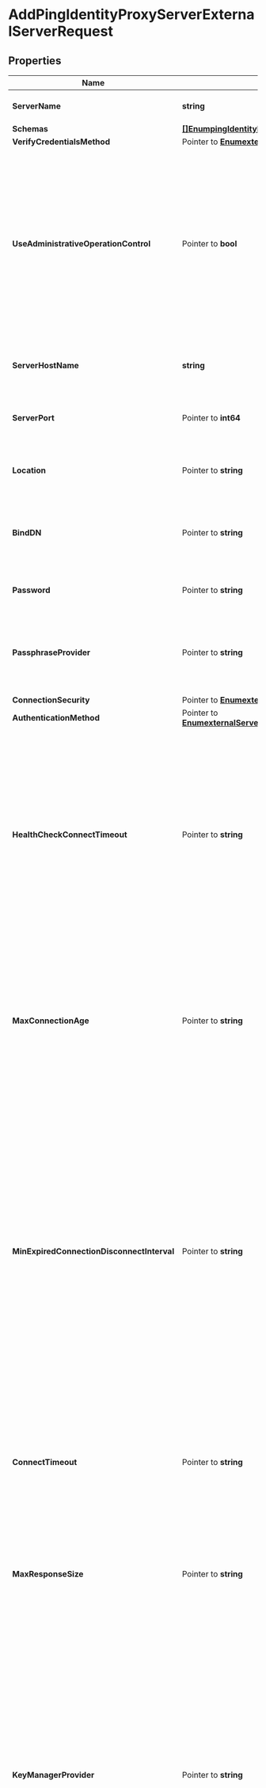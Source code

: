 # AddPingIdentityProxyServerExternalServerRequest

## Properties

Name | Type | Description | Notes
------------ | ------------- | ------------- | -------------
**ServerName** | **string** | Name of the new External Server | 
**Schemas** | [**[]EnumpingIdentityProxyServerExternalServerSchemaUrn**](EnumpingIdentityProxyServerExternalServerSchemaUrn.md) |  | 
**VerifyCredentialsMethod** | Pointer to [**EnumexternalServerVerifyCredentialsMethodProp**](EnumexternalServerVerifyCredentialsMethodProp.md) |  | [optional] 
**UseAdministrativeOperationControl** | Pointer to **bool** | Indicates whether to include the administrative operation request control in requests sent to this server which are intended for administrative operations (e.g., health checking) rather than requests directly from clients. | [optional] 
**ServerHostName** | **string** | The host name or IP address of the target LDAP server. | 
**ServerPort** | Pointer to **int64** | The port number on which the server listens for requests. | [optional] 
**Location** | Pointer to **string** | Specifies the location for the LDAP External Server. | [optional] 
**BindDN** | Pointer to **string** | The DN to use to bind to the target LDAP server if simple authentication is required. | [optional] 
**Password** | Pointer to **string** | The login password for the specified user. | [optional] 
**PassphraseProvider** | Pointer to **string** | The passphrase provider to use to obtain the login password for the specified user. | [optional] 
**ConnectionSecurity** | Pointer to [**EnumexternalServerConnectionSecurityProp**](EnumexternalServerConnectionSecurityProp.md) |  | [optional] 
**AuthenticationMethod** | Pointer to [**EnumexternalServerPingIdentityProxyServerAuthenticationMethodProp**](EnumexternalServerPingIdentityProxyServerAuthenticationMethodProp.md) |  | [optional] 
**HealthCheckConnectTimeout** | Pointer to **string** | Specifies the maximum length of time to wait for a connection to be established for the purpose of performing a health check. If the connection cannot be established within this length of time, the server will be classified as unavailable. | [optional] 
**MaxConnectionAge** | Pointer to **string** | Specifies the maximum length of time that connections to this server should be allowed to remain established before being closed and replaced with newly-established connections. | [optional] 
**MinExpiredConnectionDisconnectInterval** | Pointer to **string** | Specifies the minimum length of time that should pass between connection closures as a result of the connections being established for longer than the maximum connection age. This may help avoid cases in which a large number of connections are closed and re-established in a short period of time because of the maximum connection age. | [optional] 
**ConnectTimeout** | Pointer to **string** | Specifies the maximum length of time to wait for a connection to be established before giving up and considering the server unavailable. | [optional] 
**MaxResponseSize** | Pointer to **string** | Specifies the maximum response size that should be supported for messages received from the LDAP external server. | [optional] 
**KeyManagerProvider** | Pointer to **string** | The key manager provider to use if SSL or StartTLS is to be used for connection-level security. When specifying a value for this property (except when using the Null key manager provider) you must ensure that the external server trusts this server&#39;s public certificate by adding this server&#39;s public certificate to the external server&#39;s trust store. | [optional] 
**TrustManagerProvider** | Pointer to **string** | The trust manager provider to use if SSL or StartTLS is to be used for connection-level security. | [optional] 
**InitialConnections** | Pointer to **int64** | The number of connections to initially establish to the LDAP external server. A value of zero indicates that the number of connections should be dynamically based on the number of available worker threads. This will be ignored when using a thread-local connection pool. | [optional] 
**MaxConnections** | Pointer to **int64** | The maximum number of concurrent connections to maintain for the LDAP external server. A value of zero indicates that the number of connections should be dynamically based on the number of available worker threads. This will be ignored when using a thread-local connection pool. | [optional] 
**DefunctConnectionResultCode** | Pointer to [**[]EnumexternalServerDefunctConnectionResultCodeProp**](EnumexternalServerDefunctConnectionResultCodeProp.md) |  | [optional] 
**AbandonOnTimeout** | Pointer to **bool** | Indicates whether to send an abandon request for an operation for which a response timeout is encountered. A request which has timed out on one server may be retried on another server regardless of whether an abandon request is sent, but if the initial attempt is not abandoned then a long-running operation may unnecessarily continue to consume processing resources on the initial server. | [optional] 
**Description** | Pointer to **string** | A description for this External Server | [optional] 

## Methods

### NewAddPingIdentityProxyServerExternalServerRequest

`func NewAddPingIdentityProxyServerExternalServerRequest(serverName string, schemas []EnumpingIdentityProxyServerExternalServerSchemaUrn, serverHostName string, ) *AddPingIdentityProxyServerExternalServerRequest`

NewAddPingIdentityProxyServerExternalServerRequest instantiates a new AddPingIdentityProxyServerExternalServerRequest object
This constructor will assign default values to properties that have it defined,
and makes sure properties required by API are set, but the set of arguments
will change when the set of required properties is changed

### NewAddPingIdentityProxyServerExternalServerRequestWithDefaults

`func NewAddPingIdentityProxyServerExternalServerRequestWithDefaults() *AddPingIdentityProxyServerExternalServerRequest`

NewAddPingIdentityProxyServerExternalServerRequestWithDefaults instantiates a new AddPingIdentityProxyServerExternalServerRequest object
This constructor will only assign default values to properties that have it defined,
but it doesn't guarantee that properties required by API are set

### GetServerName

`func (o *AddPingIdentityProxyServerExternalServerRequest) GetServerName() string`

GetServerName returns the ServerName field if non-nil, zero value otherwise.

### GetServerNameOk

`func (o *AddPingIdentityProxyServerExternalServerRequest) GetServerNameOk() (*string, bool)`

GetServerNameOk returns a tuple with the ServerName field if it's non-nil, zero value otherwise
and a boolean to check if the value has been set.

### SetServerName

`func (o *AddPingIdentityProxyServerExternalServerRequest) SetServerName(v string)`

SetServerName sets ServerName field to given value.


### GetSchemas

`func (o *AddPingIdentityProxyServerExternalServerRequest) GetSchemas() []EnumpingIdentityProxyServerExternalServerSchemaUrn`

GetSchemas returns the Schemas field if non-nil, zero value otherwise.

### GetSchemasOk

`func (o *AddPingIdentityProxyServerExternalServerRequest) GetSchemasOk() (*[]EnumpingIdentityProxyServerExternalServerSchemaUrn, bool)`

GetSchemasOk returns a tuple with the Schemas field if it's non-nil, zero value otherwise
and a boolean to check if the value has been set.

### SetSchemas

`func (o *AddPingIdentityProxyServerExternalServerRequest) SetSchemas(v []EnumpingIdentityProxyServerExternalServerSchemaUrn)`

SetSchemas sets Schemas field to given value.


### GetVerifyCredentialsMethod

`func (o *AddPingIdentityProxyServerExternalServerRequest) GetVerifyCredentialsMethod() EnumexternalServerVerifyCredentialsMethodProp`

GetVerifyCredentialsMethod returns the VerifyCredentialsMethod field if non-nil, zero value otherwise.

### GetVerifyCredentialsMethodOk

`func (o *AddPingIdentityProxyServerExternalServerRequest) GetVerifyCredentialsMethodOk() (*EnumexternalServerVerifyCredentialsMethodProp, bool)`

GetVerifyCredentialsMethodOk returns a tuple with the VerifyCredentialsMethod field if it's non-nil, zero value otherwise
and a boolean to check if the value has been set.

### SetVerifyCredentialsMethod

`func (o *AddPingIdentityProxyServerExternalServerRequest) SetVerifyCredentialsMethod(v EnumexternalServerVerifyCredentialsMethodProp)`

SetVerifyCredentialsMethod sets VerifyCredentialsMethod field to given value.

### HasVerifyCredentialsMethod

`func (o *AddPingIdentityProxyServerExternalServerRequest) HasVerifyCredentialsMethod() bool`

HasVerifyCredentialsMethod returns a boolean if a field has been set.

### GetUseAdministrativeOperationControl

`func (o *AddPingIdentityProxyServerExternalServerRequest) GetUseAdministrativeOperationControl() bool`

GetUseAdministrativeOperationControl returns the UseAdministrativeOperationControl field if non-nil, zero value otherwise.

### GetUseAdministrativeOperationControlOk

`func (o *AddPingIdentityProxyServerExternalServerRequest) GetUseAdministrativeOperationControlOk() (*bool, bool)`

GetUseAdministrativeOperationControlOk returns a tuple with the UseAdministrativeOperationControl field if it's non-nil, zero value otherwise
and a boolean to check if the value has been set.

### SetUseAdministrativeOperationControl

`func (o *AddPingIdentityProxyServerExternalServerRequest) SetUseAdministrativeOperationControl(v bool)`

SetUseAdministrativeOperationControl sets UseAdministrativeOperationControl field to given value.

### HasUseAdministrativeOperationControl

`func (o *AddPingIdentityProxyServerExternalServerRequest) HasUseAdministrativeOperationControl() bool`

HasUseAdministrativeOperationControl returns a boolean if a field has been set.

### GetServerHostName

`func (o *AddPingIdentityProxyServerExternalServerRequest) GetServerHostName() string`

GetServerHostName returns the ServerHostName field if non-nil, zero value otherwise.

### GetServerHostNameOk

`func (o *AddPingIdentityProxyServerExternalServerRequest) GetServerHostNameOk() (*string, bool)`

GetServerHostNameOk returns a tuple with the ServerHostName field if it's non-nil, zero value otherwise
and a boolean to check if the value has been set.

### SetServerHostName

`func (o *AddPingIdentityProxyServerExternalServerRequest) SetServerHostName(v string)`

SetServerHostName sets ServerHostName field to given value.


### GetServerPort

`func (o *AddPingIdentityProxyServerExternalServerRequest) GetServerPort() int64`

GetServerPort returns the ServerPort field if non-nil, zero value otherwise.

### GetServerPortOk

`func (o *AddPingIdentityProxyServerExternalServerRequest) GetServerPortOk() (*int64, bool)`

GetServerPortOk returns a tuple with the ServerPort field if it's non-nil, zero value otherwise
and a boolean to check if the value has been set.

### SetServerPort

`func (o *AddPingIdentityProxyServerExternalServerRequest) SetServerPort(v int64)`

SetServerPort sets ServerPort field to given value.

### HasServerPort

`func (o *AddPingIdentityProxyServerExternalServerRequest) HasServerPort() bool`

HasServerPort returns a boolean if a field has been set.

### GetLocation

`func (o *AddPingIdentityProxyServerExternalServerRequest) GetLocation() string`

GetLocation returns the Location field if non-nil, zero value otherwise.

### GetLocationOk

`func (o *AddPingIdentityProxyServerExternalServerRequest) GetLocationOk() (*string, bool)`

GetLocationOk returns a tuple with the Location field if it's non-nil, zero value otherwise
and a boolean to check if the value has been set.

### SetLocation

`func (o *AddPingIdentityProxyServerExternalServerRequest) SetLocation(v string)`

SetLocation sets Location field to given value.

### HasLocation

`func (o *AddPingIdentityProxyServerExternalServerRequest) HasLocation() bool`

HasLocation returns a boolean if a field has been set.

### GetBindDN

`func (o *AddPingIdentityProxyServerExternalServerRequest) GetBindDN() string`

GetBindDN returns the BindDN field if non-nil, zero value otherwise.

### GetBindDNOk

`func (o *AddPingIdentityProxyServerExternalServerRequest) GetBindDNOk() (*string, bool)`

GetBindDNOk returns a tuple with the BindDN field if it's non-nil, zero value otherwise
and a boolean to check if the value has been set.

### SetBindDN

`func (o *AddPingIdentityProxyServerExternalServerRequest) SetBindDN(v string)`

SetBindDN sets BindDN field to given value.

### HasBindDN

`func (o *AddPingIdentityProxyServerExternalServerRequest) HasBindDN() bool`

HasBindDN returns a boolean if a field has been set.

### GetPassword

`func (o *AddPingIdentityProxyServerExternalServerRequest) GetPassword() string`

GetPassword returns the Password field if non-nil, zero value otherwise.

### GetPasswordOk

`func (o *AddPingIdentityProxyServerExternalServerRequest) GetPasswordOk() (*string, bool)`

GetPasswordOk returns a tuple with the Password field if it's non-nil, zero value otherwise
and a boolean to check if the value has been set.

### SetPassword

`func (o *AddPingIdentityProxyServerExternalServerRequest) SetPassword(v string)`

SetPassword sets Password field to given value.

### HasPassword

`func (o *AddPingIdentityProxyServerExternalServerRequest) HasPassword() bool`

HasPassword returns a boolean if a field has been set.

### GetPassphraseProvider

`func (o *AddPingIdentityProxyServerExternalServerRequest) GetPassphraseProvider() string`

GetPassphraseProvider returns the PassphraseProvider field if non-nil, zero value otherwise.

### GetPassphraseProviderOk

`func (o *AddPingIdentityProxyServerExternalServerRequest) GetPassphraseProviderOk() (*string, bool)`

GetPassphraseProviderOk returns a tuple with the PassphraseProvider field if it's non-nil, zero value otherwise
and a boolean to check if the value has been set.

### SetPassphraseProvider

`func (o *AddPingIdentityProxyServerExternalServerRequest) SetPassphraseProvider(v string)`

SetPassphraseProvider sets PassphraseProvider field to given value.

### HasPassphraseProvider

`func (o *AddPingIdentityProxyServerExternalServerRequest) HasPassphraseProvider() bool`

HasPassphraseProvider returns a boolean if a field has been set.

### GetConnectionSecurity

`func (o *AddPingIdentityProxyServerExternalServerRequest) GetConnectionSecurity() EnumexternalServerConnectionSecurityProp`

GetConnectionSecurity returns the ConnectionSecurity field if non-nil, zero value otherwise.

### GetConnectionSecurityOk

`func (o *AddPingIdentityProxyServerExternalServerRequest) GetConnectionSecurityOk() (*EnumexternalServerConnectionSecurityProp, bool)`

GetConnectionSecurityOk returns a tuple with the ConnectionSecurity field if it's non-nil, zero value otherwise
and a boolean to check if the value has been set.

### SetConnectionSecurity

`func (o *AddPingIdentityProxyServerExternalServerRequest) SetConnectionSecurity(v EnumexternalServerConnectionSecurityProp)`

SetConnectionSecurity sets ConnectionSecurity field to given value.

### HasConnectionSecurity

`func (o *AddPingIdentityProxyServerExternalServerRequest) HasConnectionSecurity() bool`

HasConnectionSecurity returns a boolean if a field has been set.

### GetAuthenticationMethod

`func (o *AddPingIdentityProxyServerExternalServerRequest) GetAuthenticationMethod() EnumexternalServerPingIdentityProxyServerAuthenticationMethodProp`

GetAuthenticationMethod returns the AuthenticationMethod field if non-nil, zero value otherwise.

### GetAuthenticationMethodOk

`func (o *AddPingIdentityProxyServerExternalServerRequest) GetAuthenticationMethodOk() (*EnumexternalServerPingIdentityProxyServerAuthenticationMethodProp, bool)`

GetAuthenticationMethodOk returns a tuple with the AuthenticationMethod field if it's non-nil, zero value otherwise
and a boolean to check if the value has been set.

### SetAuthenticationMethod

`func (o *AddPingIdentityProxyServerExternalServerRequest) SetAuthenticationMethod(v EnumexternalServerPingIdentityProxyServerAuthenticationMethodProp)`

SetAuthenticationMethod sets AuthenticationMethod field to given value.

### HasAuthenticationMethod

`func (o *AddPingIdentityProxyServerExternalServerRequest) HasAuthenticationMethod() bool`

HasAuthenticationMethod returns a boolean if a field has been set.

### GetHealthCheckConnectTimeout

`func (o *AddPingIdentityProxyServerExternalServerRequest) GetHealthCheckConnectTimeout() string`

GetHealthCheckConnectTimeout returns the HealthCheckConnectTimeout field if non-nil, zero value otherwise.

### GetHealthCheckConnectTimeoutOk

`func (o *AddPingIdentityProxyServerExternalServerRequest) GetHealthCheckConnectTimeoutOk() (*string, bool)`

GetHealthCheckConnectTimeoutOk returns a tuple with the HealthCheckConnectTimeout field if it's non-nil, zero value otherwise
and a boolean to check if the value has been set.

### SetHealthCheckConnectTimeout

`func (o *AddPingIdentityProxyServerExternalServerRequest) SetHealthCheckConnectTimeout(v string)`

SetHealthCheckConnectTimeout sets HealthCheckConnectTimeout field to given value.

### HasHealthCheckConnectTimeout

`func (o *AddPingIdentityProxyServerExternalServerRequest) HasHealthCheckConnectTimeout() bool`

HasHealthCheckConnectTimeout returns a boolean if a field has been set.

### GetMaxConnectionAge

`func (o *AddPingIdentityProxyServerExternalServerRequest) GetMaxConnectionAge() string`

GetMaxConnectionAge returns the MaxConnectionAge field if non-nil, zero value otherwise.

### GetMaxConnectionAgeOk

`func (o *AddPingIdentityProxyServerExternalServerRequest) GetMaxConnectionAgeOk() (*string, bool)`

GetMaxConnectionAgeOk returns a tuple with the MaxConnectionAge field if it's non-nil, zero value otherwise
and a boolean to check if the value has been set.

### SetMaxConnectionAge

`func (o *AddPingIdentityProxyServerExternalServerRequest) SetMaxConnectionAge(v string)`

SetMaxConnectionAge sets MaxConnectionAge field to given value.

### HasMaxConnectionAge

`func (o *AddPingIdentityProxyServerExternalServerRequest) HasMaxConnectionAge() bool`

HasMaxConnectionAge returns a boolean if a field has been set.

### GetMinExpiredConnectionDisconnectInterval

`func (o *AddPingIdentityProxyServerExternalServerRequest) GetMinExpiredConnectionDisconnectInterval() string`

GetMinExpiredConnectionDisconnectInterval returns the MinExpiredConnectionDisconnectInterval field if non-nil, zero value otherwise.

### GetMinExpiredConnectionDisconnectIntervalOk

`func (o *AddPingIdentityProxyServerExternalServerRequest) GetMinExpiredConnectionDisconnectIntervalOk() (*string, bool)`

GetMinExpiredConnectionDisconnectIntervalOk returns a tuple with the MinExpiredConnectionDisconnectInterval field if it's non-nil, zero value otherwise
and a boolean to check if the value has been set.

### SetMinExpiredConnectionDisconnectInterval

`func (o *AddPingIdentityProxyServerExternalServerRequest) SetMinExpiredConnectionDisconnectInterval(v string)`

SetMinExpiredConnectionDisconnectInterval sets MinExpiredConnectionDisconnectInterval field to given value.

### HasMinExpiredConnectionDisconnectInterval

`func (o *AddPingIdentityProxyServerExternalServerRequest) HasMinExpiredConnectionDisconnectInterval() bool`

HasMinExpiredConnectionDisconnectInterval returns a boolean if a field has been set.

### GetConnectTimeout

`func (o *AddPingIdentityProxyServerExternalServerRequest) GetConnectTimeout() string`

GetConnectTimeout returns the ConnectTimeout field if non-nil, zero value otherwise.

### GetConnectTimeoutOk

`func (o *AddPingIdentityProxyServerExternalServerRequest) GetConnectTimeoutOk() (*string, bool)`

GetConnectTimeoutOk returns a tuple with the ConnectTimeout field if it's non-nil, zero value otherwise
and a boolean to check if the value has been set.

### SetConnectTimeout

`func (o *AddPingIdentityProxyServerExternalServerRequest) SetConnectTimeout(v string)`

SetConnectTimeout sets ConnectTimeout field to given value.

### HasConnectTimeout

`func (o *AddPingIdentityProxyServerExternalServerRequest) HasConnectTimeout() bool`

HasConnectTimeout returns a boolean if a field has been set.

### GetMaxResponseSize

`func (o *AddPingIdentityProxyServerExternalServerRequest) GetMaxResponseSize() string`

GetMaxResponseSize returns the MaxResponseSize field if non-nil, zero value otherwise.

### GetMaxResponseSizeOk

`func (o *AddPingIdentityProxyServerExternalServerRequest) GetMaxResponseSizeOk() (*string, bool)`

GetMaxResponseSizeOk returns a tuple with the MaxResponseSize field if it's non-nil, zero value otherwise
and a boolean to check if the value has been set.

### SetMaxResponseSize

`func (o *AddPingIdentityProxyServerExternalServerRequest) SetMaxResponseSize(v string)`

SetMaxResponseSize sets MaxResponseSize field to given value.

### HasMaxResponseSize

`func (o *AddPingIdentityProxyServerExternalServerRequest) HasMaxResponseSize() bool`

HasMaxResponseSize returns a boolean if a field has been set.

### GetKeyManagerProvider

`func (o *AddPingIdentityProxyServerExternalServerRequest) GetKeyManagerProvider() string`

GetKeyManagerProvider returns the KeyManagerProvider field if non-nil, zero value otherwise.

### GetKeyManagerProviderOk

`func (o *AddPingIdentityProxyServerExternalServerRequest) GetKeyManagerProviderOk() (*string, bool)`

GetKeyManagerProviderOk returns a tuple with the KeyManagerProvider field if it's non-nil, zero value otherwise
and a boolean to check if the value has been set.

### SetKeyManagerProvider

`func (o *AddPingIdentityProxyServerExternalServerRequest) SetKeyManagerProvider(v string)`

SetKeyManagerProvider sets KeyManagerProvider field to given value.

### HasKeyManagerProvider

`func (o *AddPingIdentityProxyServerExternalServerRequest) HasKeyManagerProvider() bool`

HasKeyManagerProvider returns a boolean if a field has been set.

### GetTrustManagerProvider

`func (o *AddPingIdentityProxyServerExternalServerRequest) GetTrustManagerProvider() string`

GetTrustManagerProvider returns the TrustManagerProvider field if non-nil, zero value otherwise.

### GetTrustManagerProviderOk

`func (o *AddPingIdentityProxyServerExternalServerRequest) GetTrustManagerProviderOk() (*string, bool)`

GetTrustManagerProviderOk returns a tuple with the TrustManagerProvider field if it's non-nil, zero value otherwise
and a boolean to check if the value has been set.

### SetTrustManagerProvider

`func (o *AddPingIdentityProxyServerExternalServerRequest) SetTrustManagerProvider(v string)`

SetTrustManagerProvider sets TrustManagerProvider field to given value.

### HasTrustManagerProvider

`func (o *AddPingIdentityProxyServerExternalServerRequest) HasTrustManagerProvider() bool`

HasTrustManagerProvider returns a boolean if a field has been set.

### GetInitialConnections

`func (o *AddPingIdentityProxyServerExternalServerRequest) GetInitialConnections() int64`

GetInitialConnections returns the InitialConnections field if non-nil, zero value otherwise.

### GetInitialConnectionsOk

`func (o *AddPingIdentityProxyServerExternalServerRequest) GetInitialConnectionsOk() (*int64, bool)`

GetInitialConnectionsOk returns a tuple with the InitialConnections field if it's non-nil, zero value otherwise
and a boolean to check if the value has been set.

### SetInitialConnections

`func (o *AddPingIdentityProxyServerExternalServerRequest) SetInitialConnections(v int64)`

SetInitialConnections sets InitialConnections field to given value.

### HasInitialConnections

`func (o *AddPingIdentityProxyServerExternalServerRequest) HasInitialConnections() bool`

HasInitialConnections returns a boolean if a field has been set.

### GetMaxConnections

`func (o *AddPingIdentityProxyServerExternalServerRequest) GetMaxConnections() int64`

GetMaxConnections returns the MaxConnections field if non-nil, zero value otherwise.

### GetMaxConnectionsOk

`func (o *AddPingIdentityProxyServerExternalServerRequest) GetMaxConnectionsOk() (*int64, bool)`

GetMaxConnectionsOk returns a tuple with the MaxConnections field if it's non-nil, zero value otherwise
and a boolean to check if the value has been set.

### SetMaxConnections

`func (o *AddPingIdentityProxyServerExternalServerRequest) SetMaxConnections(v int64)`

SetMaxConnections sets MaxConnections field to given value.

### HasMaxConnections

`func (o *AddPingIdentityProxyServerExternalServerRequest) HasMaxConnections() bool`

HasMaxConnections returns a boolean if a field has been set.

### GetDefunctConnectionResultCode

`func (o *AddPingIdentityProxyServerExternalServerRequest) GetDefunctConnectionResultCode() []EnumexternalServerDefunctConnectionResultCodeProp`

GetDefunctConnectionResultCode returns the DefunctConnectionResultCode field if non-nil, zero value otherwise.

### GetDefunctConnectionResultCodeOk

`func (o *AddPingIdentityProxyServerExternalServerRequest) GetDefunctConnectionResultCodeOk() (*[]EnumexternalServerDefunctConnectionResultCodeProp, bool)`

GetDefunctConnectionResultCodeOk returns a tuple with the DefunctConnectionResultCode field if it's non-nil, zero value otherwise
and a boolean to check if the value has been set.

### SetDefunctConnectionResultCode

`func (o *AddPingIdentityProxyServerExternalServerRequest) SetDefunctConnectionResultCode(v []EnumexternalServerDefunctConnectionResultCodeProp)`

SetDefunctConnectionResultCode sets DefunctConnectionResultCode field to given value.

### HasDefunctConnectionResultCode

`func (o *AddPingIdentityProxyServerExternalServerRequest) HasDefunctConnectionResultCode() bool`

HasDefunctConnectionResultCode returns a boolean if a field has been set.

### GetAbandonOnTimeout

`func (o *AddPingIdentityProxyServerExternalServerRequest) GetAbandonOnTimeout() bool`

GetAbandonOnTimeout returns the AbandonOnTimeout field if non-nil, zero value otherwise.

### GetAbandonOnTimeoutOk

`func (o *AddPingIdentityProxyServerExternalServerRequest) GetAbandonOnTimeoutOk() (*bool, bool)`

GetAbandonOnTimeoutOk returns a tuple with the AbandonOnTimeout field if it's non-nil, zero value otherwise
and a boolean to check if the value has been set.

### SetAbandonOnTimeout

`func (o *AddPingIdentityProxyServerExternalServerRequest) SetAbandonOnTimeout(v bool)`

SetAbandonOnTimeout sets AbandonOnTimeout field to given value.

### HasAbandonOnTimeout

`func (o *AddPingIdentityProxyServerExternalServerRequest) HasAbandonOnTimeout() bool`

HasAbandonOnTimeout returns a boolean if a field has been set.

### GetDescription

`func (o *AddPingIdentityProxyServerExternalServerRequest) GetDescription() string`

GetDescription returns the Description field if non-nil, zero value otherwise.

### GetDescriptionOk

`func (o *AddPingIdentityProxyServerExternalServerRequest) GetDescriptionOk() (*string, bool)`

GetDescriptionOk returns a tuple with the Description field if it's non-nil, zero value otherwise
and a boolean to check if the value has been set.

### SetDescription

`func (o *AddPingIdentityProxyServerExternalServerRequest) SetDescription(v string)`

SetDescription sets Description field to given value.

### HasDescription

`func (o *AddPingIdentityProxyServerExternalServerRequest) HasDescription() bool`

HasDescription returns a boolean if a field has been set.


[[Back to Model list]](../README.md#documentation-for-models) [[Back to API list]](../README.md#documentation-for-api-endpoints) [[Back to README]](../README.md)


